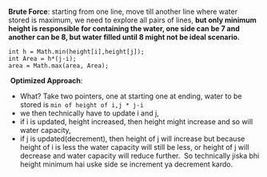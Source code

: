 **Brute Force**: starting from one line, move till another line where water stored is maximum, we need to explore all pairs of lines, **but only minimum height is responsible for containing the water, one side can be 7 and another can be 8, but water filled until 8 might not be ideal scenario.**
```
int h = Math.min(height[i],height[j]);
int Area = h*(j-i);
area = Math.max(area, Area);
```
​
**Optimized Approach**:
* What? Take two pointers, one at starting one at ending, water to be stored is `min of height of i,j * j-i`
* we then technically have to update i and j,
* if i is updated, height increased, then height might increase and so will water capacity,
* if j is updated(decrement), then height of j will increase but because height of i is less the water capacity will still be less, or height of j will decrease and water capacity will reduce further.
​
So technically jiska bhi height minimum hai uske side se increment ya decrement kardo.
